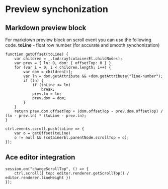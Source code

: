 # Preview synchonization

## Markdown preview block
For markdown preview block on scroll event you can use the following code.
**toLine** - float row number (for accurate and smooth synchonization)
```
function getOffset(toLine) {
	var children = _.toArray(cotainerEl.childNodes);
	var prev = { ln: 0, dom: { offsetTop: 0 } }
	for (var i = 0; i < children.length; i++) {
		var dom = children[i];
		var ln = dom.getAttribute && +dom.getAttribute("line-number");
		if (ln) {
			if (toLine <= ln)
				break;
			prev.ln = ln;
			prev.dom = dom;
		}
	}
	return prev.dom.offsetTop + (dom.offsetTop - prev.dom.offsetTop) / (ln - prev.ln) * (toLine - prev.ln);
}

ctrl.events.scroll.push(toLine => {
	var o = getOffset(toLine)
	o != null && (cotainerEl.parentNode.scrollTop = o);
});
```
				
## Ace editor integration
```
session.on("changeScrollTop", () => {
	ctrl.scroll({ top: editor.renderer.getScrollTop() / editor.renderer.lineHeight })
});
```
